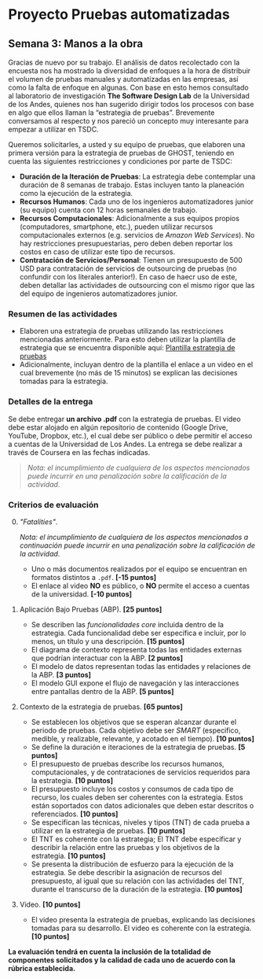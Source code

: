 
# Proyecto Pruebas automatizadas

## Semana 3: Manos a la obra  

Gracias de nuevo por su trabajo. El análisis de datos recolectado con la encuesta nos ha mostrado la diversidad de enfoques a la hora de distribuir el volumen de pruebas manuales y automatizadas en las empresas, así como la falta de enfoque en algunas. Con base en esto hemos consultado al laboratorio de investigación **The Software Design Lab** de la Universidad de los Andes, quienes nos han sugerido dirigir todos los procesos con base en algo que ellos llaman la “estrategia de pruebas”. Brevemente conversamos al respecto y nos pareció un concepto muy interesante para empezar a utilizar en TSDC.

Queremos solicitarles, a usted y su equipo de pruebas, que elaboren una primera versión para la estrategia de pruebas de GHOST, teniendo en cuenta las siguientes restricciones y condiciones por parte de TSDC:

* **Duración de la Iteración de Pruebas**: La estrategia debe contemplar una duración de 8 semanas de trabajo. Estas incluyen tanto la planeación como la ejecución de la estrategia.
* **Recursos Humanos**: Cada uno de los ingenieros automatizadores junior (su equipo) cuenta con 12 horas semanales de trabajo.
* **Recursos Computacionales**: Adicionalmente a sus equipos propios (computadores, smartphone, etc.), pueden utilizar recursos computacionales externos (e.g. servicios de _Amazon Web Services_). No hay restricciones presupuestarias, pero deben deben reportar los costos en caso de utilizar este tipo de recursos.
* **Contratación de Servicios/Personal**: Tienen un presupuesto de 500 USD para contratación de servicios de outsourcing de pruebas (no confundir con los literales anterior!). En caso de haecr uso de este, deben detallar las actividades de outsourcing con el mismo rigor que las del equipo de ingenieros automatizadores junior.

### Resumen de las actividades

- Elaboren una estrategia de pruebas utilizando las restricciones mencionadas anteriormente. Para esto deben utilizar la plantilla de estrategia que se encuentra disponible aquí: [Plantilla estrategia de pruebas](https://thesoftwaredesignlab.github.io/AutTestingCourseraBook/templates/estrategia-pruebas.docx)
- Adicionalmente, incluyan dentro de la plantilla el enlace a un video en el cual brevemente (no más de 15 minutos) se explican las decisiones tomadas para la estrategia.

### Detalles de la entrega

Se debe entregar **un archivo .pdf** con la estrategia de pruebas. El video debe estar alojado en algún repositorio de contenido (Google Drive, YouTube, Dropbox, etc.), el cual debe ser público o debe permitir el acceso a cuentas de la Universidad de Los Andes. La entrega se debe realizar a través de Coursera en las fechas indicadas. 

> _Nota: el incumplimiento de cualquiera de los aspectos mencionados puede incurrir en una penalización sobre la calificación de la actividad_.

### Criterios de evaluación

0. _"Fatalities"_.

    _Nota: el incumplimiento de cualquiera de los aspectos mencionados a continuación puede incurrir en una penalización sobre la calificación de la actividad_.

   - Uno o más documentos realizados por el equipo se encuentran en formatos distintos a `.pdf`. **[-15 puntos]**
   - El enlace al video **NO** es público, o **NO** permite el acceso a cuentas de la universidad. **[-10 puntos]**

1. Aplicación Bajo Pruebas (ABP). **[25 puntos]**
    - Se describen las _funcionalidades core_ incluida dentro de la estrategia. Cada funcionalidad debe ser específica e incluir, por lo menos, un título y una descripción. **[15 puntos]**
    - El diagrama de contexto representa todas las entidades externas que podrían interactuar con la ABP. **[2 puntos]**
    - El modelo de datos representan todas las entidades y relaciones de la ABP. **[3 puntos]**
    - El modelo GUI expone el flujo de navegación y las interacciones entre pantallas dentro de la ABP. **[5 puntos]**

2. Contexto de la estrategia de pruebas. **[65 puntos]**
    - Se establecen los objetivos que se esperan alcanzar durante el periodo de pruebas. Cada objetivo debe ser _SMART_ (especifico, medible, y realizable, relevante, y acotado en el tiempo). **[10 puntos]**
    - Se define la duración e iteraciones de la estrategia de pruebas. **[5 puntos]**
    - El presupuesto de pruebas describe los recursos humanos, computacionales, y de contrataciones de servicios requeridos para la estrategia. **[10 puntos]**
    - El presupuesto incluye los costos y consumos de cada tipo de recurso, los cuales deben ser coherentes con la estrategia. Estos están soportados con datos adicionales que deben estar descritos o referenciados. **[10 puntos]**
    - Se especifican las técnicas, niveles y tipos (TNT) de cada prueba a utilizar en la estrategia de pruebas. **[10 puntos]**
    - El TNT es coherente con la estrategia; El TNT debe especificar y describir la relación entre las pruebas y los objetivos de la estrategia. **[10 puntos]**
    - Se presenta la distribución de esfuerzo para la ejecución de la estrategia. Se debe describir la asignación de recursos del presupuesto, al igual que su relación con las actividades del TNT, durante el transcurso de la duración de la estrategia. **[10 puntos]**

3. Video. **[10 puntos]**
    - El video presenta la estrategia de pruebas, explicando las decisiones tomadas para su desarrollo. El video es coherente con la estrategia. **[10 puntos]**


**La evaluación tendrá en cuenta la inclusión de la totalidad de componentes solicitados y la calidad de cada uno de acuerdo con la rúbrica establecida.**
